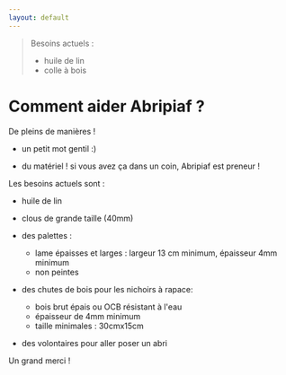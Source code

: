 ```yaml
---
layout: default
---
```


> Besoins actuels :
> - huile de lin 
> - colle à bois

# Comment aider Abripiaf ?
De pleins de manières  !

- un petit mot gentil :)

- du matériel ! si vous avez ça dans un coin, Abripiaf est preneur ! 

Les besoins actuels sont : 
   - huile de lin
   - clous de grande taille (40mm)
   - des palettes : 
      - lame épaisses et larges :  largeur 13 cm minimum, épaisseur 4mm minimum
      - non peintes
   - des chutes de bois pour les nichoirs à rapace:
      - bois brut épais ou OCB résistant à l'eau
      - épaisseur de 4mm minimum 
      - taille minimales : 30cmx15cm
      
- des volontaires pour aller poser un abri
 
Un grand merci !
